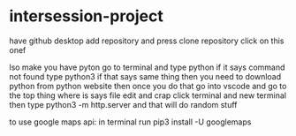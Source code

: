 # intersession-project

have github desktop
add repository and press clone repository
click on this onef

lso make you have pyton
go to terminal and type python if it says command not found type python3 if that says same thing then you need to download python from python website
then once you do that go into vscode and go to the top thing where is says file edit and crap
click terminal and new terminal then type python3 -m http.server and that will do random stuff


to use google maps api:
in terminal run pip3 install -U googlemaps